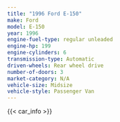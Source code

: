 ```yaml
---
title: "1996 Ford E-150"
make: Ford
model: E-150
year: 1996
engine-fuel-type: regular unleaded
engine-hp: 199
engine-cylinders: 6
transmission-type: Automatic
driven-wheels: Rear wheel drive
number-of-doors: 3
market-category: N/A
vehicle-size: Midsize
vehicle-style: Passenger Van
---
```


{{< car_info >}}
